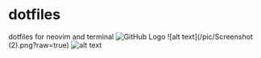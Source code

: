 # dotfiles
dotfiles for neovim and terminal
![GitHub Logo](/images/github-logo.png)
![alt text](/pic/Screenshot (2).png?raw=true)
![alt text](https://github.com/[username]/[reponame]/blob/[branch]/image.jpg?raw=true)
